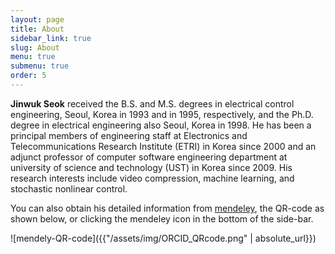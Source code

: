 ```yaml
---
layout: page
title: About
sidebar_link: true
slug: About
menu: true
submenu: true
order: 5
---
```


**Jinwuk Seok** received the B.S. and M.S. degrees in electrical control engineering, Seoul, Korea in 1993 and in 1995, respectively, and the Ph.D. degree in electrical engineering also Seoul, Korea in 1998. He has been a principal members of engineering staff at Electronics and Telecommunications Research Institute (ETRI) in Korea since 2000 and an adjunct professor of computer software engineering department at university of science and technology (UST) in Korea since 2009. His research interests include video compression, machine learning, and stochastic nonlinear control.

You can also obtain his detailed information from [mendeley](https://www.mendeley.com/profiles/jinwuk-seok/), the QR-code as shown below, or clicking the mendeley icon in the bottom of the side-bar.

![mendely-QR-code]({{"/assets/img/ORCID_QRcode.png" | absolute_url}})


<!-- ORCID information 
<div itemscope itemtype="https://schema.org/Person"><a itemprop="sameAs" content="https://orcid.org/0000-0001-5318-1237" href="https://orcid.org/0000-0001-5318-1237" target="orcid.widget" rel="noopener noreferrer" style="vertical-align:top;"><img src="https://orcid.org/sites/default/files/images/orcid_16x16.png" style="width:1em;margin-right:.5em;" alt="ORCID iD icon">orcid.org/0000-0001-5318-1237</a></div>
-->
